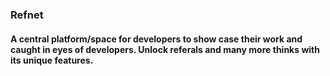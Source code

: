 ### Refnet
#### A central platform/space for developers to show case their work and caught in eyes of developers. Unlock referals and many more thinks with its unique features.
